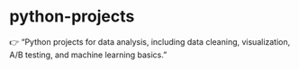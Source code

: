 # python-projects
👉 “Python projects for data analysis, including data cleaning, visualization, A/B testing, and machine learning basics.”
